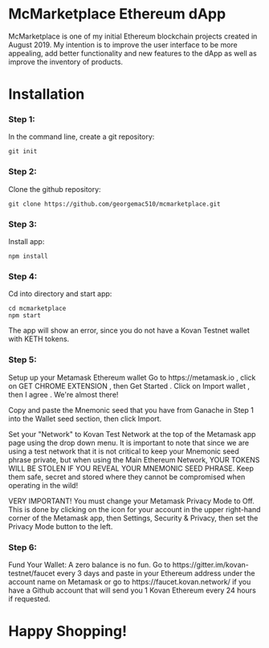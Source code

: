 <h1>McMarketplace Ethereum dApp</h1>

McMarketplace is one of my initial Ethereum blockchain projects created in August 2019.  My intention is to improve the user interface to be more appealing, add better functionality and new features to the dApp as well as improve the inventory of products.  

<h1>Installation</h1>

<h3>Step 1:</h3> In the command line, create a git repository:

    git init

<h3>Step 2:</h3> Clone the github repository:

    git clone https://github.com/georgemac510/mcmarketplace.git

<h3>Step 3:</h3> Install app:

    npm install

<h3>Step 4:</h3> Cd into directory and start app:

    cd mcmarketplace  
    npm start

The app will show an error, since you do not have a Kovan Testnet wallet with KETH tokens.

<h3>Step 5:</h3> Setup up your Metamask Ethereum wallet
Go to https://metamask.io , click on GET CHROME EXTENSION , then Get Started .  Click on Import wallet , then I agree .  We're almost there!

Copy and paste the Mnemonic seed that you have from Ganache in Step 1 into the Wallet seed section, then click Import.

Set your "Network" to Kovan Test Network at the top of the Metamask app page using the drop down menu. It is important to note that since we are using a test network that it is not critical to keep your Mnemonic seed phrase private, but when using the Main Ethereum Network, YOUR TOKENS WILL BE STOLEN IF YOU REVEAL YOUR MNEMONIC SEED PHRASE.  Keep them safe, secret and stored where they cannot be compromised when operating in the wild!

VERY IMPORTANT! You must change your Metamask Privacy Mode to Off. This is done by clicking on the icon for your account in the upper right-hand corner of the Metamask app, then Settings, Security & Privacy, then set the Privacy Mode button to the left.

<h3>Step 6:</h3> Fund Your Wallet: A zero balance is no fun. Go to https://gitter.im/kovan-testnet/faucet every 3 days and paste in your Ethereum address under the account name on Metamask or go to https://faucet.kovan.network/ if you have a Github account that will send you 1 Kovan Ethereum every 24 hours if requested.

<h1>Happy Shopping!</h1>
